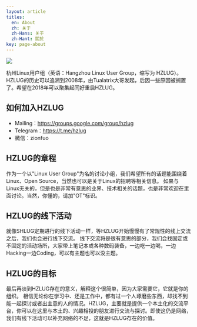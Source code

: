 ```yaml
---
layout: article
titles:
  en: About
  zh: 关于
  zh-Hans: 关于
  zh-Hant: 關於
key: page-about
---
```

![](https://ae01.alicdn.com/kf/HTB1JmSHXtfvK1RjSszhq6AcGFXaT.jpg)

杭州Linux用户组（英语：Hangzhou Linux User Group，缩写为 HZLUG）。HZLUG的历史可以追溯到2008年，由Tualatrix大哥发起，后因一些原因被搁置了。希望在2018年可以聚集起同好重启HZLUG。

## 如何加入HZLUG

- Mailing：https://groups.google.com/group/hzlug
- Telegram：https://t.me/hzlug
- 微信：zionfuo

## HZLUG的章程

作为一个以"Linux User Group"为名的讨论小组，我们希望所有的话题能围绕着Linux、Open Source，当然也可以是关于Linux的招聘等相关信息。
如果与Linux无关的，但是也是非常有意思的业界、技术相关的话题，也是非常欢迎在里面讨论。当然，你懂的，请加"OT"标识。

## HZLUG的线下活动

就像SHLUG定期进行的线下活动一样，等HZLUG开始慢慢有了常规性的线上交流之后，我们也会进行线下交流。
线下交流将是很有意思的部分，我们会找固定或不固定的活动场所，大家带上笔记本或各种数码装备，一边吃一边喝，一边Hacking一边Coding，可以有主题也可以没主题。

## HZLUG的目标

最后再淡到HZLUG存在的意义，解释这个很简单，因为大家需要它，它就是你的组织。
相信无论你在学习中、还是工作中，都有过一个人琢磨些东西，却找不到能一起探讨或者出主意的人的情况。HZLUG，主要就是提供一个本土化的交流平台，你可以在这里与本土的、兴趣相投的朋友进行交流与探讨。即使这仍是网络，我们有线下活动可以补充网络的不足，这就是HZLUG存在的价值。